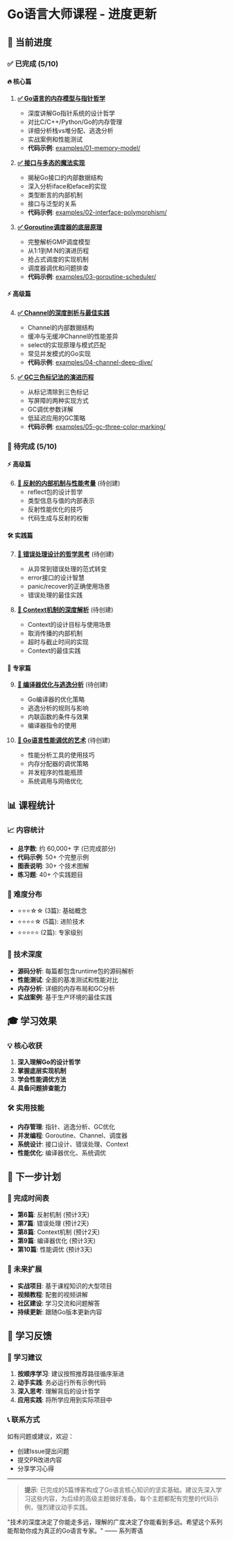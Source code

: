 # Go语言大师课程 - 进度更新

## 🎉 当前进度

### ✅ 已完成 (5/10)

#### 🔥 核心篇
1. **[✅ Go语言的内存模型与指针哲学](./01-go-memory-model-and-pointer-philosophy.md)**
   - 深度讲解Go指针系统的设计哲学
   - 对比C/C++/Python/Go的内存管理
   - 详细分析栈vs堆分配、逃逸分析
   - 实战案例和性能测试
   - **代码示例**: [examples/01-memory-model/](./examples/01-memory-model/)

2. **[✅ 接口与多态的魔法实现](./02-interface-polymorphism-magic.md)**
   - 揭秘Go接口的内部数据结构
   - 深入分析iface和eface的实现
   - 类型断言的内部机制
   - 接口与泛型的关系
   - **代码示例**: [examples/02-interface-polymorphism/](./examples/02-interface-polymorphism/)

3. **[✅ Goroutine调度器的底层原理](./03-goroutine-scheduler-principles.md)**
   - 完整解析GMP调度模型
   - 从1:1到M:N的演进历程
   - 抢占式调度的实现机制
   - 调度器调优和问题排查
   - **代码示例**: [examples/03-goroutine-scheduler/](./examples/03-goroutine-scheduler/)

#### ⚡ 高级篇
4. **[✅ Channel的深度剖析与最佳实践](./04-channel-deep-dive.md)**
   - Channel的内部数据结构
   - 缓冲与无缓冲Channel的性能差异
   - select的实现原理与模式匹配
   - 常见并发模式的Go实现
   - **代码示例**: [examples/04-channel-deep-dive/](./examples/04-channel-deep-dive/)

5. **[✅ GC三色标记法的演进历程](./05-gc-three-color-marking.md)**
   - 从标记清除到三色标记
   - 写屏障的两种实现方式
   - GC调优参数详解
   - 低延迟应用的GC策略
   - **代码示例**: [examples/05-gc-three-color-marking/](./examples/05-gc-three-color-marking/)

### 🚧 待完成 (5/10)

#### ⚡ 高级篇
6. **[🚧 反射的内部机制与性能考量](./06-reflection-internals.md)** (待创建)
   - reflect包的设计哲学
   - 类型信息与值的内部表示
   - 反射性能优化的技巧
   - 代码生成与反射的权衡

#### 🛠️ 实践篇
7. **[🚧 错误处理设计的哲学思考](./07-error-handling-philosophy.md)** (待创建)
   - 从异常到错误处理的范式转变
   - error接口的设计智慧
   - panic/recover的正确使用场景
   - 错误处理的最佳实践

8. **[🚧 Context机制的深度解析](./08-context-mechanism.md)** (待创建)
   - Context的设计目标与使用场景
   - 取消传播的内部机制
   - 超时与截止时间的实现
   - Context的最佳实践

#### 🚀 专家篇
9. **[🚧 编译器优化与逃逸分析](./09-compiler-optimization.md)** (待创建)
   - Go编译器的优化策略
   - 逃逸分析的规则与影响
   - 内联函数的条件与效果
   - 编译器指令的使用

10. **[🚧 Go语言性能调优的艺术](./10-performance-tuning.md)** (待创建)
    - 性能分析工具的使用技巧
    - 内存分配器的调优策略
    - 并发程序的性能瓶颈
    - 系统调用与网络优化

## 📊 课程统计

### 📈 内容统计
- **总字数**: 约 60,000+ 字 (已完成部分)
- **代码示例**: 50+ 个完整示例
- **图表说明**: 30+ 个技术图解
- **练习题**: 40+ 个实践题目

### 🎯 难度分布
- ⭐⭐⭐☆☆ (3篇): 基础概念
- ⭐⭐⭐⭐☆ (5篇): 进阶技术
- ⭐⭐⭐⭐⭐ (2篇): 专家级别

### 🔬 技术深度
- **源码分析**: 每篇都包含runtime包的源码解析
- **性能测试**: 全面的基准测试和性能对比
- **内存分析**: 详细的内存布局和GC分析
- **实战案例**: 基于生产环境的最佳实践

## 🎓 学习效果

### 💡 核心收获
1. **深入理解Go的设计哲学**
2. **掌握底层实现机制**
3. **学会性能调优方法**
4. **具备问题排查能力**

### 🛠️ 实用技能
- **内存管理**: 指针、逃逸分析、GC优化
- **并发编程**: Goroutine、Channel、调度器
- **系统设计**: 接口设计、错误处理、Context
- **性能优化**: 编译器优化、系统调优

## 🚀 下一步计划

### 📅 完成时间表
- **第6篇**: 反射机制 (预计3天)
- **第7篇**: 错误处理 (预计2天)
- **第8篇**: Context机制 (预计2天)
- **第9篇**: 编译器优化 (预计3天)
- **第10篇**: 性能调优 (预计3天)

### 🔮 未来扩展
- **实战项目**: 基于课程知识的大型项目
- **视频教程**: 配套的视频讲解
- **社区建设**: 学习交流和问题解答
- **持续更新**: 跟随Go版本更新内容

## 💬 学习反馈

### 🎯 学习建议
1. **按顺序学习**: 建议按照推荐路径循序渐进
2. **动手实践**: 务必运行所有示例代码
3. **深入思考**: 理解背后的设计哲学
4. **应用实践**: 将所学应用到实际项目中

### 📞 联系方式
如有问题或建议，欢迎：
- 创建Issue提出问题
- 提交PR改进内容
- 分享学习心得

---

> **提示**: 已完成的5篇博客构成了Go语言核心知识的坚实基础。建议先深入学习这些内容，为后续的高级主题做好准备。每个主题都配有完整的代码示例，强烈建议动手实践。

"技术的深度决定了你能走多远，理解的广度决定了你能看到多远。希望这个系列能帮助你成为真正的Go语言专家。" —— 系列寄语